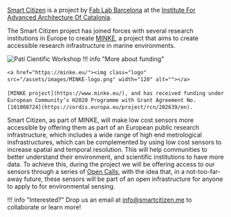 [Smart Citizen](https://smartcitizen.me) is a project by [Fab Lab Barcelona](https://fablabbcn.org) at the [Institute For Advanced Architecture Of Catalonia](https://iaac.net).

The Smart Citizen project has joined forces with several research institutions in Europe to create [MINKE](https://minke.eu), a project that aims to create accessible research infrastructure in marine environments.

<img src="https://live.staticflickr.com/65535/51230999376_da8d98fa62_k.jpg" width="2000" height="1333" alt="Patí Científic Workshop">
!!! info "More about funding"

    <a href="https://minke.eu/"><img class="logo" src="/assets/images/MINKE-logo.png" width="120" alt=""></a>

    [MINKE project](https://www.minke.eu/), and has received funding under European Community’s H2020 Programme with Grant Agreement No. [101008724](https://cordis.europa.eu/project/rcn/202639/en).

Smart Citizen, as part of <span color="#00B5E2">MINKE</span>, will make low cost sensors more accessible by offering them as part of an European public research infrastructure, which includes a wide range of high end metrological insfrastructures, which can be complemented by using low cost sensors to increase spatial and temporal resolution. This will help communities to better understand their environment, and scientific institutions to have more data. To achieve this, during the project we will be offering access to our sensors through a series of [Open Calls](https://minke.eu/services/apply-for-tna-va/), with the idea that, in a not-too-far-away future, these sensors will be part of an open infrastructure for anyone to apply to for environmental sensing.

!!! info "Interested?"
    Drop us an email at info@smartcitizen.me to collaborate or learn more!
